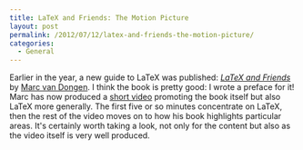 ```yaml
---
title: LaTeX and Friends: The Motion Picture
layout: post
permalink: /2012/07/12/latex-and-friends-the-motion-picture/
categories:
  - General
---
```

Earlier in the year, a new guide to LaTeX was published: [_LaTeX and Friends_](https://www.springer.com/computer/media+design/book/978-3-642-23815-4) by [Marc van Dongen](http://csweb.ucc.ie/~dongen/). I think the book is pretty good: I wrote a preface for it! Marc has now produced a [short video](https://www.youtube.com/watch?v=s04nZHtI8jg) promoting the book itself but also LaTeX more generally. The first five or so minutes concentrate on LaTeX, then the rest of the video moves on to how his book highlights particular areas. It's certainly worth taking a look, not only for the content but also as the video itself is very well produced.
